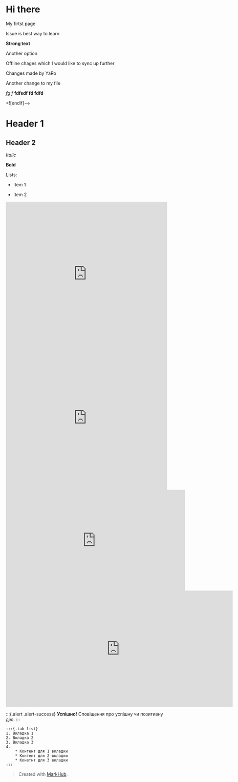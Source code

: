 # Hi there

My firtst page

Issue is best way to learn

**Strong text**

Another option

Offline chages which I would like to sync up further

Changes made by YaRo

Another change to my file

*fg f*
**fdfsdf fd fdfd** 

<![endif]-->

# Header 1

## Header 2

*Italic*

**Bold**

Lists:

* Item 1

* Item 2


<iframe src="https://forms.gle/J58W9g7ERsCH1No9A" width="100%" style="min-height: 450px;" frameborder="0" marginheight="0" marginwidth="0"></iframe>

<iframe src="https://www.draw.io/?lightbox=1&highlight=0000ff&edit=_blank&layers=1&nav=1#G1KLSb1HvQK51SVUJbIxr07QLAouwbQsdh" width="100%" style="min-height: 450px;" frameborder="0" marginheight="0" marginwidth="0"></iframe>

<iframe width="560" height="315" src="https://www.youtube.com/embed/X_AUmIwWbtc" frameborder="0" allow="accelerometer; autoplay; encrypted-media; gyroscope; picture-in-picture" allowfullscreen></iframe>

<iframe src="https://h5p.org/h5p/embed/707" width="709" height="363" frameborder="0" allowfullscreen="allowfullscreen"></iframe><script src="https://h5p.org/sites/all/modules/h5p/library/js/h5p-resizer.js" charset="UTF-8"></script>


:::{.alert .alert-success}
**Успішно!** Сповіщення про успішну чи позитивну дію.
:::

```
:::{.tab-list}
1. Вкладка 1
2. Вкладка 2
3. Вкладка 3
4.  
    * Контент для 1 вкладки
    * Контент для 2 вкладки
    * Конетнт для 3 вкладки
:::
```

> Created with [MarkHub](http://markhub.io/).
<!--markhub_data:
eyJoaXN0b3J5IjpbLTEyOTkxMTc4MTAsLTEwODA1OTgwNTksMT
c1NTEzMDM3MCw3NjcwMjM4ODUsLTE2OTU4NzQwOTYsMTAyNjE3
NjA5MCwtMTUwNjMyOTA5MCw4OTMxNDY5ODMsNTgyOTQ4MjQxLD
czOTEwOTg0NSwxNTcyODE1MzA3LDg1MjYzMzcxMSwxOTM0NzQx
MDQsLTExMjQ4NzM0NDMsLTE5MDQzMzcwMCwxNzY2MzA1NTk4LD
EwMzE2NjU4ODIsLTQyMDI2ODg5N119
-->